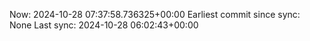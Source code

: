 Now: 2024-10-28 07:37:58.736325+00:00 Earliest commit since sync: None Last sync: 2024-10-28 06:02:43+00:00
